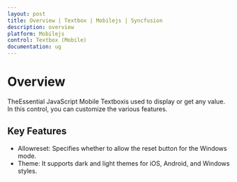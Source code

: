 ```yaml
---
layout: post
title: Overview | Textbox | Mobilejs | Syncfusion
description: overview
platform: Mobilejs
control: Textbox (Mobile)
documentation: ug
---
```


# Overview

TheEssential JavaScript Mobile Textboxis used to display or get any value. In this control, you can customize the various features.

## Key Features

* Allowreset: Specifies whether to allow the reset button for the Windows mode.
* Theme: It supports dark and light themes for iOS, Android, and Windows styles.
